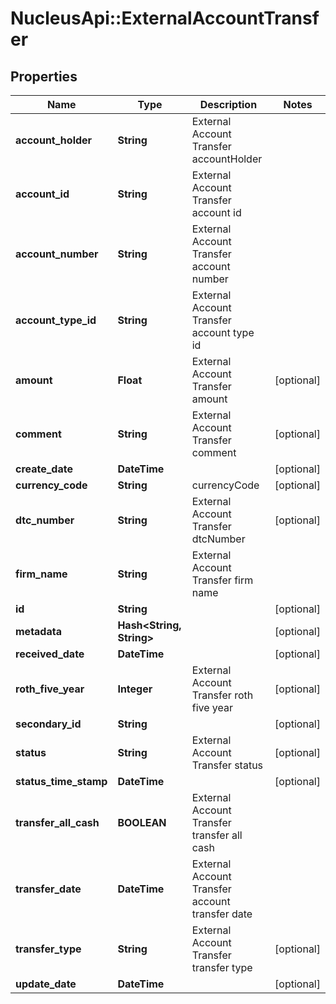 # NucleusApi::ExternalAccountTransfer

## Properties
Name | Type | Description | Notes
------------ | ------------- | ------------- | -------------
**account_holder** | **String** | External Account Transfer accountHolder | 
**account_id** | **String** | External Account Transfer account id | 
**account_number** | **String** | External Account Transfer account number | 
**account_type_id** | **String** | External Account Transfer account type id | 
**amount** | **Float** | External Account Transfer amount | [optional] 
**comment** | **String** | External Account Transfer comment | [optional] 
**create_date** | **DateTime** |  | [optional] 
**currency_code** | **String** | currencyCode | [optional] 
**dtc_number** | **String** | External Account Transfer dtcNumber | [optional] 
**firm_name** | **String** | External Account Transfer firm name | 
**id** | **String** |  | [optional] 
**metadata** | **Hash&lt;String, String&gt;** |  | [optional] 
**received_date** | **DateTime** |  | [optional] 
**roth_five_year** | **Integer** | External Account Transfer roth five year | [optional] 
**secondary_id** | **String** |  | [optional] 
**status** | **String** | External Account Transfer status | [optional] 
**status_time_stamp** | **DateTime** |  | [optional] 
**transfer_all_cash** | **BOOLEAN** | External Account Transfer transfer all cash | 
**transfer_date** | **DateTime** | External Account Transfer account transfer date | 
**transfer_type** | **String** | External Account Transfer transfer type | [optional] 
**update_date** | **DateTime** |  | [optional] 


